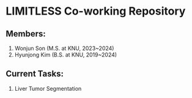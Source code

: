 # LIMITLESS Co-working Repository
## Members:
1. Wonjun Son (M.S. at KNU, 2023~2024)
2. Hyunjong Kim (B.S. at KNU, 2019~2024)
## Current Tasks:
1. Liver Tumor Segmentation
